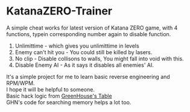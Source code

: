 # KatanaZERO-Trainer
A simple cheat works for latest version of Katana ZERO game, with 4 functions, typein corresponding number again to disable function.
1. Unlimittime - which gives you unlimittime in levels
2. Enemy can't hit you  -  You could still be killed by lasers.
3. No clip - Disable collisons to walls, You might fall into void with this.
4. Disable Enemy AI - As it says it disables all enemies' AI.

It's a simple project for me to learn basic reverse engineering and RPM/WPM.   
I hope it will be helpful to someone.  
Basic hack logic from [GreenHouse's Table](https://fearlessrevolution.com/viewtopic.php?t=9248)  
GHN's code for searching memory helps a lot too.

